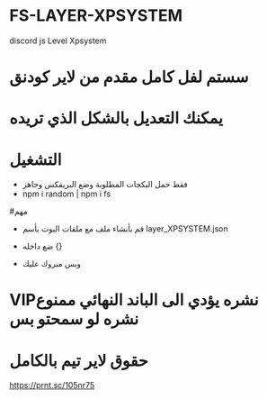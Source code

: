 # FS-LAYER-XPSYSTEM
discord js Level Xpsystem

# سستم لفل كامل مقدم من لاير كودنق

# يمكنك التعديل بالشكل الذي تريده

# التشغيل

- فقط حمل البكجات المطلوبة وضع البريفكس وجاهز
- npm i random | npm i fs


#مهم

- قم بأنشاء ملف مع ملفات البوت بأسم layer_XPSYSTEM.json

- ضع داخله {}

- وبس مبروك عليك

# VIPنشره يؤدي الى الباند النهائي ممنوع نشره لو سمحتو بس 
# حقوق لاير تيم بالكامل

https://prnt.sc/105nr75
